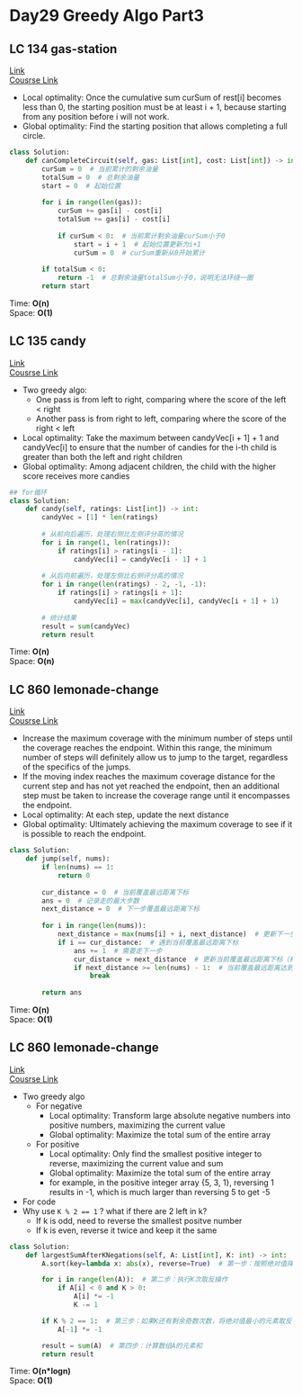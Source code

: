 # Day29 Greedy Algo Part3

## LC 134 gas-station
[Link](https://leetcode.com/problems/gas-station/description/)   
[Cousrse Link](https://programmercarl.com/0134.%E5%8A%A0%E6%B2%B9%E7%AB%99.html)    
- Local optimality: Once the cumulative sum curSum of rest[i] becomes less than 0, the starting position must be at least i + 1, because starting from any position before i will not work.
- Global optimality: Find the starting position that allows completing a full circle.
```python
class Solution:
    def canCompleteCircuit(self, gas: List[int], cost: List[int]) -> int:
        curSum = 0  # 当前累计的剩余油量
        totalSum = 0  # 总剩余油量
        start = 0  # 起始位置
        
        for i in range(len(gas)):
            curSum += gas[i] - cost[i]
            totalSum += gas[i] - cost[i]
            
            if curSum < 0:  # 当前累计剩余油量curSum小于0
                start = i + 1  # 起始位置更新为i+1
                curSum = 0  # curSum重新从0开始累计
        
        if totalSum < 0:
            return -1  # 总剩余油量totalSum小于0，说明无法环绕一圈
        return start
```
Time: **O(n)**     
Space: **O(1)** 

##  LC 135 candy
[Link](https://leetcode.com/problems/candy/description/)   
[Cousrse Link](https://programmercarl.com/0135.%E5%88%86%E5%8F%91%E7%B3%96%E6%9E%9C.html)
- Two greedy algo:
    - One pass is from left to right, comparing where the score of the left < right 
    - Another pass is from right to left, comparing where the score of the right < left
- Local optimality: Take the maximum between candyVec[i + 1] + 1 and candyVec[i] to ensure that the number of candies for the i-th child is greater than both the left and right children
- Global optimality: Among adjacent children, the child with the higher score receives more candies
```python
## for循环
class Solution:
    def candy(self, ratings: List[int]) -> int:
        candyVec = [1] * len(ratings)
        
        # 从前向后遍历，处理右侧比左侧评分高的情况
        for i in range(1, len(ratings)):
            if ratings[i] > ratings[i - 1]:
                candyVec[i] = candyVec[i - 1] + 1
        
        # 从后向前遍历，处理左侧比右侧评分高的情况
        for i in range(len(ratings) - 2, -1, -1):
            if ratings[i] > ratings[i + 1]:
                candyVec[i] = max(candyVec[i], candyVec[i + 1] + 1)
        
        # 统计结果
        result = sum(candyVec)
        return result
```
Time: **O(n)**     
Space: **O(n)** 


##  LC 860 lemonade-change
[Link](https://leetcode.com/problems/lemonade-change/description/)   
[Cousrse Link](https://programmercarl.com/0860.%E6%9F%A0%E6%AA%AC%E6%B0%B4%E6%89%BE%E9%9B%B6.html)      
- Increase the maximum coverage with the minimum number of steps until the coverage reaches the endpoint. Within this range, the minimum number of steps will definitely allow us to jump to the target, regardless of the specifics of the jumps.
- If the moving index reaches the maximum coverage distance for the current step and has not yet reached the endpoint, then an additional step must be taken to increase the coverage range until it encompasses the endpoint.
- Local optimality: At each step, update the next distance
- Global optimality: Ultimately achieving the maximum coverage to see if it is possible to reach the endpoint.
```python
class Solution:
    def jump(self, nums):
        if len(nums) == 1:
            return 0
        
        cur_distance = 0  # 当前覆盖最远距离下标
        ans = 0  # 记录走的最大步数
        next_distance = 0  # 下一步覆盖最远距离下标
        
        for i in range(len(nums)):
            next_distance = max(nums[i] + i, next_distance)  # 更新下一步覆盖最远距离下标
            if i == cur_distance:  # 遇到当前覆盖最远距离下标
                ans += 1  # 需要走下一步
                cur_distance = next_distance  # 更新当前覆盖最远距离下标（相当于加油了）
                if next_distance >= len(nums) - 1:  # 当前覆盖最远距离达到数组末尾，不用再做ans++操作，直接结束
                    break
        
        return ans
```
Time: **O(n)**     
Space: **O(1)** 

##  LC 860 lemonade-change
[Link](https://leetcode.com/problems/lemonade-change/description/)   
[Cousrse Link](https://programmercarl.com/0860.%E6%9F%A0%E6%AA%AC%E6%B0%B4%E6%89%BE%E9%9B%B6.html)    
- Two greedy algo
    - For negative
        - Local optimality: Transform large absolute negative numbers into positive numbers, maximizing the current value
        - Global optimality: Maximize the total sum of the entire array
    - For positive
        - Local optimality: Only find the smallest positive integer to reverse, maximizing the current value and sum
        - Global optimality: Maximize the total sum of the entire array
        - for example, in the positive integer array {5, 3, 1}, reversing 1 results in -1, which is much larger than reversing 5 to get -5
- For code
- Why use  ``K % 2 == 1`` ? what if there are 2 left in k?
    - If k is odd, need to reverse the smallest positve number
    - If k is even, reverse it twice and keep it the same
```python
class Solution:
    def largestSumAfterKNegations(self, A: List[int], K: int) -> int:
        A.sort(key=lambda x: abs(x), reverse=True)  # 第一步：按照绝对值降序排序数组A

        for i in range(len(A)):  # 第二步：执行K次取反操作
            if A[i] < 0 and K > 0:
                A[i] *= -1
                K -= 1

        if K % 2 == 1:  # 第三步：如果K还有剩余奇数次数，将绝对值最小的元素取反 偶数次可以忽略 因为可以reverse twice
            A[-1] *= -1

        result = sum(A)  # 第四步：计算数组A的元素和
        return result
```
Time: **O(n*logn)**     
Space: **O(1)** 
